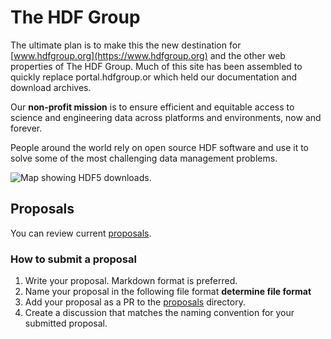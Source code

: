 # The HDF Group
The ultimate plan is to make this the new destination for [www.hdfgroup.org](https://www.hdfgroup.org) and the other web properties of The HDF Group. Much of this site has been assembled to quickly replace portal.hdfgroup.or which held our documentation and download archives. 

Our **non-profit mission** is to ensure efficient and equitable access to science and engineering data across platforms and environments, now and forever.

People around the world rely on open source HDF software and use it to solve some of the most challenging data management problems.

![Map showing HDF5 downloads.](/assets/img/DownloadMapJan2022.png)

## Proposals
You can review current [proposals](/proposals/). 

### How to submit a proposal
1. Write your proposal. Markdown format is preferred.
2. Name your proposal in the following file format **determine file format**
3. Add your proposal as a PR to the [proposals](/proposals/) directory. 
4. Create a discussion that matches the naming convention for your submitted proposal. 
